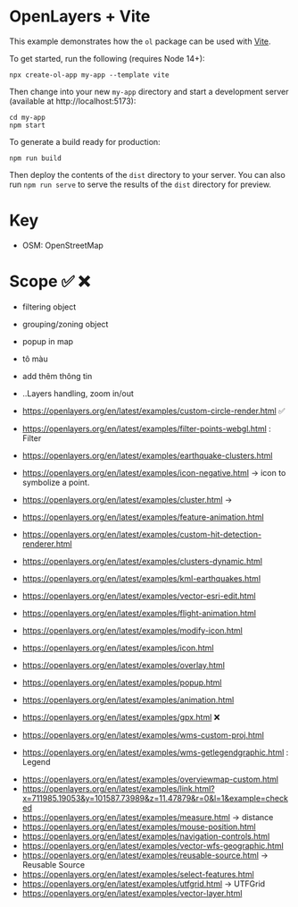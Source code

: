 # OpenLayers + Vite

This example demonstrates how the `ol` package can be used with [Vite](https://vitejs.dev/).

To get started, run the following (requires Node 14+):

    npx create-ol-app my-app --template vite

Then change into your new `my-app` directory and start a development server (available at http://localhost:5173):

    cd my-app
    npm start

To generate a build ready for production:

    npm run build

Then deploy the contents of the `dist` directory to your server. You can also run `npm run serve` to serve the results of the `dist` directory for preview.

# Key

- OSM: OpenStreetMap

# Scope ✅ ❌

- filtering object
- grouping/zoning object
- popup in map
- tô màu
- add thêm thông tin
- ..Layers handling, zoom in/out

- https://openlayers.org/en/latest/examples/custom-circle-render.html ✅

- https://openlayers.org/en/latest/examples/filter-points-webgl.html : Filter
- https://openlayers.org/en/latest/examples/earthquake-clusters.html
- https://openlayers.org/en/latest/examples/icon-negative.html -> icon to symbolize a point.
- https://openlayers.org/en/latest/examples/cluster.html ->
- https://openlayers.org/en/latest/examples/feature-animation.html
- https://openlayers.org/en/latest/examples/custom-hit-detection-renderer.html
- https://openlayers.org/en/latest/examples/clusters-dynamic.html
- https://openlayers.org/en/latest/examples/kml-earthquakes.html
- https://openlayers.org/en/latest/examples/vector-esri-edit.html
- https://openlayers.org/en/latest/examples/flight-animation.html
- https://openlayers.org/en/latest/examples/modify-icon.html
- https://openlayers.org/en/latest/examples/icon.html
- https://openlayers.org/en/latest/examples/overlay.html
- https://openlayers.org/en/latest/examples/popup.html
- https://openlayers.org/en/latest/examples/animation.html

- https://openlayers.org/en/latest/examples/gpx.html ❌
- https://openlayers.org/en/latest/examples/wms-custom-proj.html
- https://openlayers.org/en/latest/examples/wms-getlegendgraphic.html : Legend

<!-- Nore -->

- https://openlayers.org/en/latest/examples/overviewmap-custom.html
- https://openlayers.org/en/latest/examples/link.html?x=711985.19053&y=101587.73989&z=11.47879&r=0&l=1&example=checked
- https://openlayers.org/en/latest/examples/measure.html -> distance
- https://openlayers.org/en/latest/examples/mouse-position.html
- https://openlayers.org/en/latest/examples/navigation-controls.html
- https://openlayers.org/en/latest/examples/vector-wfs-geographic.html
- https://openlayers.org/en/latest/examples/reusable-source.html -> Reusable Source
- https://openlayers.org/en/latest/examples/select-features.html
- https://openlayers.org/en/latest/examples/utfgrid.html -> UTFGrid
- https://openlayers.org/en/latest/examples/vector-layer.html
